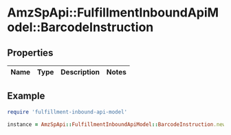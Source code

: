 # AmzSpApi::FulfillmentInboundApiModel::BarcodeInstruction

## Properties

| Name | Type | Description | Notes |
| ---- | ---- | ----------- | ----- |

## Example

```ruby
require 'fulfillment-inbound-api-model'

instance = AmzSpApi::FulfillmentInboundApiModel::BarcodeInstruction.new()
```

